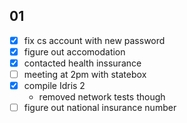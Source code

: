 ## 01


- [x] fix cs account with new password
- [x] figure out accomodation
- [x] contacted health inssurance
- [ ] meeting at 2pm with statebox
- [x] compile Idris 2
  - removed network tests though
- [ ] figure out national insurance number
